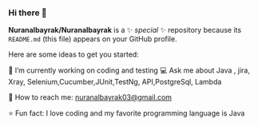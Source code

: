 ### Hi there 👋

**Nuranalbayrak/Nuranalbayrak** is a ✨ _special_ ✨ repository because its `README.md` (this file) appears on your GitHub profile.

Here are some ideas to get you started:

🌼 I’m currently working on coding and testing
💻 Ask me about Java , jira, Xray, Selenium,Cucumber,JUnit,TestNg, API,PostgreSql, Lambda

💌 How to reach me: nuranalbayrak03@gmail.com

⭐ Fun fact: I love coding and my favorite programming language is Java 


